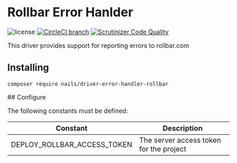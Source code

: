 # Rollbar Error Hanlder

![license](https://img.shields.io/badge/license-MIT-green.svg)
[![CircleCI branch](https://img.shields.io/circleci/project/github/nails/driver-error-handler-rollbar.svg)](https://circleci.com/gh/nails/driver-error-handler-rollbar)
[![Scrutinizer Code Quality](https://scrutinizer-ci.com/g/nails/driver-error-handler-rollbar/badges/quality-score.png)](https://scrutinizer-ci.com/g/nails/driver-error-handler-rollbar)

This driver provides support for reporting errors to rollbar.com


## Installing

    composer require nails/driver-error-handler-rollbar


## Configure

The following constants must be defined:

| Constant                    | Description                             |
|-----------------------------|-----------------------------------------|
| DEPLOY_ROLLBAR_ACCESS_TOKEN | The server access token for the project |
